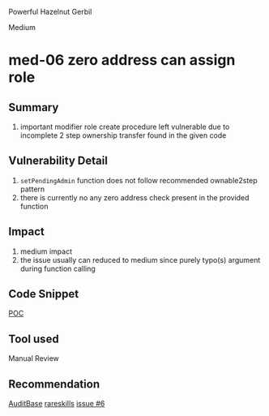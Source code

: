 Powerful Hazelnut Gerbil

Medium

# med-06 zero address can assign role

## Summary

1. important modifier role create procedure left vulnerable due to incomplete 2 step ownership transfer found in the given code

## Vulnerability Detail

1. `setPendingAdmin` function does not follow recommended ownable2step pattern
2. there is currently no any zero address check present in the provided function

## Impact

1. medium impact
2. the issue usually can reduced to medium since purely typo(s) argument during function calling

## Code Snippet

[POC](https://github.com/sherlock-audit/2024-06-union-finance-update-2/blob/main/union-v2-contracts/contracts/market/UToken.sol#L319-L325)

## Tool used

Manual Review

## Recommendation

[AuditBase](https://detectors.auditbase.com/use-ownable2step-solidity)
[rareskills](https://www.rareskills.io/post/openzeppelin-ownable2step)
[issue #6 ](https://github.com/sherlock-audit/2024-06-union-finance-update-2-sabatha7/issues/6)